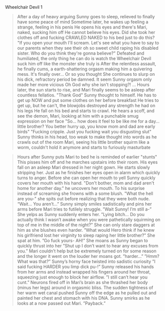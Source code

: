 Wheelchair Devil 1

>After a day of heavy arguing Sunny goes to sleep, relieved to finally have some peace of mind
>Sometime later, he wakes up feeling a strange, feeling in his penis
>He opens his eyes and there's Mari, naked, sucking him off
>He cannot believe his eyes. Did she took her clothes off and fucking CRAWLED NAKED to his bed just to do this?
>"If you open your mouth I'll scream. Let's see what you have to say to our parents when they see their oh so sweet child raping his disabled sister. Who do you think they're gonna believe?"
>Defeated and humiliated, the only thing he can do is watch the Wheelchair Devil suck him off like the monster she truly is
>After the relentless assault, he finally cums, a earth-shattering orgasm making him a quivering mess. It's finally over... Or so you thought
>She continues to slurp on his dick, refractory period be damned. It seem Sunny orgasm only made her more vicious
>Oh God why she isn't stopping?!
>...
>Hours later, the sun starts to rise, and Mari finally seems to be asleep after countless fellatios.
>"Thank God" Sunny thought to himself. He has to get up NOW and put some clothes on her before breakfast
>He tries to get up, but he can't, the blowjobs destroyed any strength he had on his legs
>He fall on his bed and starts to crawl.
>He hears a scoff, and see the demon, Mari, looking at him with a punchable smug expression on her face
>"So... how does it feel to be like me for a day... little brother? You better hurry up, you know mom and dad are early birds"
>"Fucking cripple. Just you fucking wait you disgusting slut" Sunny thinks in his head, too weak to make thought into words as he crawls out of the room
>Mari, seeing his little brother squirm like a worm, couldn't hold it anymore and starts to furiously masturbate

>Hours after Sunny puts Mari to bed he is reminded of earlier "stunts"
>This pisses him off and he marches upstairs into their room.
>His eyes fall on an asleep Mari dressed in her night gown.
>He starts slowly stripping her.
>Just as he finishes her eyes open in alarm which quickly turns to anger.
>Before she can open her mouth to yell Sunny quickly covers her mouth with his hand.
>"Don't bother, mom and dad aren't home for another day." he uncovers her mouth.
>To his surprise instead of screaming she frowns with a some blush.
>"What the hell are you-" she spits out before realizing that they were both nude. “Wait… You aren’t…”
>Sunny simply smiles sadistically and pins her arms before Mari tries to futilely struggle.
>”Wait Sunny! I’m still a-”
>She yelps as Sunny suddenly enters her.
>”Lying bitch… Do you actually think I wasn’t awake when you were pathetically squirming on top of me in the middle of the night?”
>She can only stare daggers at him as she blushes even harder.
>”What would Hero think if he knew his girlfriend lost her virginity to sleep raping her little brother?”
>She spat at him.
>”Go fuck yours- AH!” She moans as Sunny began to quickly thrust into her
>”Shut up I don’t want to hear any excuses from you.”
>Mari couldn’t help but be extremely turned on for some reason and the longer it went on the louder her moans got.
>”harder…”
>”Hmm? What was that?” Sunny’s horny face twisted into sadistic curiosity
>”I said fucking HARDER you limp dick pu-!”
>Sunny released his hands from her arms and instead wrapped his fingers around her throat, squeezing just enough to block her airflow.
>”I still can’t hear you cunt.”
>Neurons fired off in Mari’s brain as she thrashed her body (minus her legs) around in orgasmic bliss.
>The sudden tightness of her warm wet canal pushed Sunny off the edge as he pulled out and painted her chest and stomach with his DNA.
>Sunny smirks as he looks at a now passed out Mari.
>”Payback.”